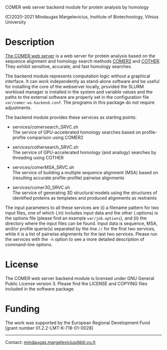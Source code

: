 COMER web server backend module for protein analysis by homology

(C)2020-2021 Mindaugas Margelevicius,
Institute of Biotechnology, Vilnius University

# Description

   [The COMER web server](https://bioinformatics.lt/comer) is a web 
   server for protein analysis based on the sequence alignment and 
   homology search methods [COMER2](https://github.com/minmarg/comer2) and 
   [COTHER](https://github.com/minmarg/cother). They exhibit sensitive, 
   accurate, and fast homology searches.

   The backend module represents computation logic without a graphical 
   interface. It can work independently as stand-alone software and be 
   useful for installing the core of the webserver locally, provided 
   the SLURM workload manager is installed in the system and variable 
   values and the paths to the external software are properly set in the 
   configuration file `var/comer-ws-backend.conf`. The programs in this 
   package do not require adjustments.

   The backend module provides these services as starting points:

  *  services/comersearch\_SRVC.sh <br/>
   The service of GPU-accelerated homology searches based on profile-profile 
   comparison using COMER2

  *  services/cothersearch\_SRVC.sh <br/>
   The service of GPU-accelerated homology (and analogy) searches by threading
   using COTHER

  *  services/comerMSA\_SRVC.sh <br/>
   The service of building a multiple sequence alignment (MSA) based on 
   (resulting accurate profile-profile) pairwise alignments

  *  services/comer3D\_SRVC.sh <br/>
   The service of generating 3D structural models using the structures of 
   identified proteins as templates and produced alignments as restraints

   The input parameters to all these services are (i) a filename pattern for 
   two input files, one of which (.in) includes input data and the other 
   (.options) is the options file (please find an example `var/job.options`),
   and (ii) the directory where the input files can be found. Input data is 
   sequence, MSA, and/or profile querie(s) separated by the line `//` for the 
   first two services, while it is a list of pairwise alignments for the last 
   two services. Please run the services with the `-h` option to see a more 
   detailed description of command-line options.

# License

   The COMER web server backend module is licensed under GNU General Public 
   License version 3. Please find the LICENSE and COPYING files 
   included in the software package.

# Funding

The work was supported by the European Regional Development Fund 
[grant number 01.2.2-LMT-K-718-01-0028]

---

Contact: <mindaugas.margelevicius@bti.vu.lt>

